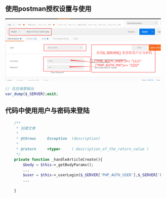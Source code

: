 
## 使用postman授权设置与使用

![](RestfulApi/postman_authorization_user_pass.png)

```php
// 在后端里输出
var_dump($_SERVER);exit;
```

## 代码中使用用户与密码来登陆
```php
	/**
	 * 创建文章
	 *
	 * @throws     Exception  (description)
	 *
	 * @return     <type>     ( description_of_the_return_value )
	 */
	private function _handleArticleCreate(){
		$body = $this->_getBodyParams();
		...
		$user = $this->_userLogin($_SERVER['PHP_AUTH_USER'],$_SERVER['PHP_AUTH_PW']);
		...

	}
```